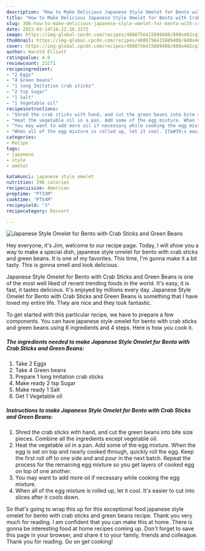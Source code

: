 ```yaml
---
description: "How to Make Delicious Japanese Style Omelet for Bento with Crab Sticks and Green Beans"
title: "How to Make Delicious Japanese Style Omelet for Bento with Crab Sticks and Green Beans"
slug: 306-how-to-make-delicious-japanese-style-omelet-for-bento-with-crab-sticks-and-green-beans
date: 2022-03-14T16:22:10.337Z
image: https://img-global.cpcdn.com/recipes/4888756415889408/680x482cq70/japanese-style-omelet-for-bento-with-crab-sticks-and-green-beans-recipe-main-photo.jpg
thumbnail: https://img-global.cpcdn.com/recipes/4888756415889408/680x482cq70/japanese-style-omelet-for-bento-with-crab-sticks-and-green-beans-recipe-main-photo.jpg
cover: https://img-global.cpcdn.com/recipes/4888756415889408/680x482cq70/japanese-style-omelet-for-bento-with-crab-sticks-and-green-beans-recipe-main-photo.jpg
author: Harold Elliott
ratingvalue: 4.6
reviewcount: 33271
recipeingredient:
- "2 Eggs"
- "4 Green beans"
- "1 long Imitation crab sticks"
- "2 tsp Sugar"
- "1 Salt"
- "1 Vegetable oil"
recipeinstructions:
- "Shred the crab sticks with hand, and cut the green beans into bite size pieces. Combine all the ingredients except vegetable oil."
- "Heat the vegetable oil in a pan. Add some of the egg mixture. When the egg is set on top and nearly cooked through, quickly roll the egg. Keep the first roll off to one side and and pour in the next batch. Repeat the process for the remaining egg mixture so you get layers of cooked egg on top of one another."
- "You may want to add more oil if necessary while cooking the egg mixture."
- "When all of the egg mixture is rolled up, let it cool. It&#39;s easier to cut into slices after it cools down."
categories:
- Recipe
tags:
- japanese
- style
- omelet

katakunci: japanese style omelet 
nutrition: 296 calories
recipecuisine: American
preptime: "PT33M"
cooktime: "PT54M"
recipeyield: "3"
recipecategory: Dessert

---
```



![Japanese Style Omelet for Bento with Crab Sticks and Green Beans](https://img-global.cpcdn.com/recipes/4888756415889408/680x482cq70/japanese-style-omelet-for-bento-with-crab-sticks-and-green-beans-recipe-main-photo.jpg)

Hey everyone, it's Jim, welcome to our recipe page. Today, I will show you a way to make a special dish, japanese style omelet for bento with crab sticks and green beans. It is one of my favorites. This time, I'm gonna make it a bit tasty. This is gonna smell and look delicious.

Japanese Style Omelet for Bento with Crab Sticks and Green Beans is one of the most well liked of recent trending foods in the world. It's easy, it is fast, it tastes delicious. It's enjoyed by millions every day. Japanese Style Omelet for Bento with Crab Sticks and Green Beans is something that I have loved my entire life. They are nice and they look fantastic.




To get started with this particular recipe, we have to prepare a few components. You can have japanese style omelet for bento with crab sticks and green beans using 6 ingredients and 4 steps. Here is how you cook it.

<!--inarticleads1-->

##### The ingredients needed to make Japanese Style Omelet for Bento with Crab Sticks and Green Beans:

1. Take 2 Eggs
1. Take 4 Green beans
1. Prepare 1 long Imitation crab sticks
1. Make ready 2 tsp Sugar
1. Make ready 1 Salt
1. Get 1 Vegetable oil




<!--inarticleads2-->

##### Instructions to make Japanese Style Omelet for Bento with Crab Sticks and Green Beans:

1. Shred the crab sticks with hand, and cut the green beans into bite size pieces. Combine all the ingredients except vegetable oil.
1. Heat the vegetable oil in a pan. Add some of the egg mixture. When the egg is set on top and nearly cooked through, quickly roll the egg. Keep the first roll off to one side and and pour in the next batch. Repeat the process for the remaining egg mixture so you get layers of cooked egg on top of one another.
1. You may want to add more oil if necessary while cooking the egg mixture.
1. When all of the egg mixture is rolled up, let it cool. It&#39;s easier to cut into slices after it cools down.




So that's going to wrap this up for this exceptional food japanese style omelet for bento with crab sticks and green beans recipe. Thank you very much for reading. I am confident that you can make this at home. There is gonna be interesting food at home recipes coming up. Don't forget to save this page in your browser, and share it to your family, friends and colleague. Thank you for reading. Go on get cooking!
